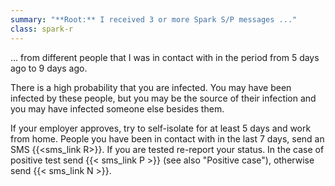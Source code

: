 ```yaml
---
summary: "**Root:** I received 3 or more Spark S/P messages ..."
class: spark-r
---
```

... from different people that I was in contact with in the period from 5 days ago to 9 days ago.

There is a high probability that you are infected. You may have been infected by these people, but you may be the source of their
infection and you may have infected someone else besides them.

If your employer approves, try to self-isolate for at least 5 days and work from home. People you have been in
contact with in the last 7 days, send an SMS {{<sms_link R>}}. 
If you are tested re-report your status. In the case of positive test send {{< sms_link P >}}
(see also "Positive case"), otherwise send {{< sms_link N >}}.
